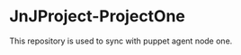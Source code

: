 JnJProject-ProjectOne
=====================

This repository is used to sync with puppet agent node one.